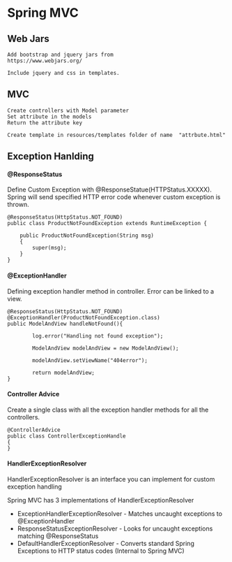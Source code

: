 
# Spring MVC

## Web Jars
```
Add bootstrap and jquery jars from
https://www.webjars.org/

Include jquery and css in templates.
```

## MVC
```
Create controllers with Model parameter
Set attribute in the models
Return the attribute key

Create template in resources/templates folder of name  "attrbute.html"
```


## Exception Hanlding

#### @ResponseStatus
Define Custom Exception with @ResponseStatue(HTTPStatus.XXXXX).
Spring will send specified HTTP error code whenever custom exception is thrown.

```
@ResponseStatus(HttpStatus.NOT_FOUND)
public class ProductNotFoundException extends RuntimeException {

    public ProductNotFoundException(String msg)
    {
        super(msg);
    }
}
```

#### @ExceptionHandler
Defining exception handler method in controller.
Error can be linked to a view.

```
@ResponseStatus(HttpStatus.NOT_FOUND)
@ExceptionHandler(ProductNotFoundException.class)
public ModelAndView handleNotFound(){

        log.error("Handling not found exception");

        ModelAndView modelAndView = new ModelAndView();

        modelAndView.setViewName("404error");

        return modelAndView;
}
```

#### Controller Advice
Create a single class with all the exception handler methods for all the controllers.

```
@ControllerAdvice
public class ControllerExceptionHandle
{
}
```

#### HandlerExceptionResolver
HandlerExceptionResolver is an interface you can implement for custom exception handling

Spring MVC has 3 implementations of HandlerExceptionResolver
* ExceptionHandlerExceptionResolver - Matches uncaught exceptions to @ExceptionHandler
* ResponseStatusExceptionResolver - Looks for uncaught exceptions matching @ResponseStatus
* DefaultHandlerExceptionResolver - Converts standard Spring Exceptions to HTTP status codes (Internal to Spring MVC)
